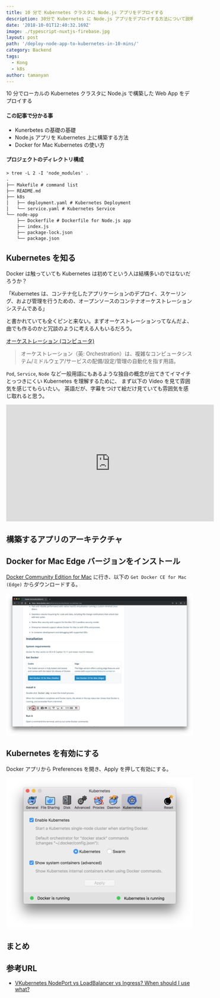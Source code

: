 ```yaml
---
title: 10 分で Kubernetes クラスタに Node.js アプリをデプロイする
description: 30分で Kubernetes に Node.js アプリをデプロイする方法について説明する
date: '2018-10-01T12:40:32.169Z'
image: ./typescript-nuxtjs-firebase.jpg
layout: post
path: '/deploy-node-app-to-kubernetes-in-10-mins/'
category: Backend
tags:
  - Kong
  - k8s
author: tamanyan
---
```


10 分でローカルの Kubernetes クラスタに Node.js で構築した Web App をデプロイする

#### この記事で分かる事

- Kunerbetes の基礎の基礎
- Node.js アプリを Kubernetes 上に構築する方法
- Docker for Mac Kubernetes の使い方

<!--more-->

#### プロジェクトのディレクトリ構成
```
> tree -L 2 -I 'node_modules' .
.
├── Makefile # command list
├── README.md
├── k8s
│   ├── deployment.yaml # Kubernetes Deployment
│   └── service.yaml # Kubernetes Service
└── node-app
    ├── Dockerfile # Dockerfile for Node.js app
    ├── index.js
    ├── package-lock.json
    └── package.json
```

## Kubernetes を知る

Docker は触っていても Kubernetes は初めてという人は結構多いのではないだろうか？

「Kubernetes は、コンテナ化したアプリケーションのデプロイ、スケーリング、および管理を行うための、オープンソースのコンテナオーケストレーションシステムである」

と書かれていても全くピンと来ない。まずオーケストレーションってなんだよ、曲でも作るのかと冗談のように考える人もいるだろう。

[オーケストレーション (コンピュータ)](https://ja.wikipedia.org/wiki/%E3%82%AA%E3%83%BC%E3%82%B1%E3%82%B9%E3%83%88%E3%83%AC%E3%83%BC%E3%82%B7%E3%83%A7%E3%83%B3_(%E3%82%B3%E3%83%B3%E3%83%94%E3%83%A5%E3%83%BC%E3%82%BF))

> オーケストレーション（英: Orchestration）は、複雑なコンピュータシステム/ミドルウェア/サービスの配備/設定/管理の自動化を指す用語。

`Pod`, `Service`, `Node` など一般用語にもあるような独自の概念が出てきてイマイチとっつきにくい Kubernetes を理解するために、
まず以下の Video を見て雰囲気を感じてもらいたい。 英語だが、字幕をつけて絵だけ見ていても雰囲気を感じ取れると思う。

<iframe width="560" height="315" src="https://www.youtube.com/embed/4ht22ReBjno" frameborder="0" allow="autoplay; encrypted-media" allowfullscreen></iframe>

## 構築するアプリのアーキテクチャ

## Docker for Mac Edge バージョンをインストール

[Docker Community Edition for Mac](https://store.docker.com/editions/community/docker-ce-desktop-mac) に行き、以下の `Get Docker CE for Mac (Edge)` からダウンロードする。

![Docker for Mac のインストール](./docker_for_mac_download.png)

## Kubernetes を有効にする

Docker アプリから Preferences を開き、Apply を押して有効にする。

![Docker for Mac の設定](./docker_for_mac_k8s.png)

## まとめ

## 参考URL

- [VKubernetes NodePort vs LoadBalancer vs Ingress? When should I use what?](https://medium.com/google-cloud/kubernetes-nodeport-vs-loadbalancer-vs-ingress-when-should-i-use-what-922f010849e0)
